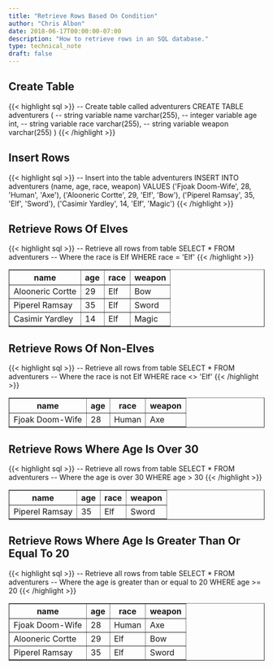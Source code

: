 ```yaml
---
title: "Retrieve Rows Based On Condition"
author: "Chris Albon"
date: 2018-06-17T00:00:00-07:00
description: "How to retrieve rows in an SQL database."
type: technical_note
draft: false
---
```


## Create Table

{{< highlight sql >}}
-- Create table called adventurers
CREATE TABLE adventurers (
    -- string variable
    name varchar(255),
    -- integer variable
    age int,
    -- string variable
    race varchar(255),
    -- string variable
    weapon varchar(255)
)
{{< /highlight >}}

## Insert Rows

{{< highlight sql >}}
-- Insert into the table adventurers
INSERT INTO adventurers (name, age, race, weapon)
VALUES ('Fjoak Doom-Wife', 28, 'Human', 'Axe'),
       ('Alooneric Cortte', 29, 'Elf', 'Bow'),
       ('Piperel Ramsay', 35, 'Elf', 'Sword'),
       ('Casimir Yardley', 14, 'Elf', 'Magic')
{{< /highlight >}}

## Retrieve Rows Of Elves

{{< highlight sql >}}
-- Retrieve all rows from table
SELECT * FROM adventurers
    -- Where the race is Elf
    WHERE race = 'Elf'
{{< /highlight >}}
<table border="1" style="border-collapse:collapse">
<tr><th>name</th><th>age</th><th>race</th><th>weapon</th></tr>
<tr><td>Alooneric Cortte</td><td>29</td><td>Elf</td><td>Bow</td></tr>
<tr><td>Piperel Ramsay</td><td>35</td><td>Elf</td><td>Sword</td></tr>
<tr><td>Casimir Yardley</td><td>14</td><td>Elf</td><td>Magic</td></tr></table>

## Retrieve Rows Of Non-Elves

{{< highlight sql >}}
-- Retrieve all rows from table
SELECT * FROM adventurers
    -- Where the race is not Elf
    WHERE race <> 'Elf'
{{< /highlight >}}
<table border="1" style="border-collapse:collapse">
<tr><th>name</th><th>age</th><th>race</th><th>weapon</th></tr>
<tr><td>Fjoak Doom-Wife</td><td>28</td><td>Human</td><td>Axe</td></tr></table>

## Retrieve Rows Where Age Is Over 30

{{< highlight sql >}}
-- Retrieve all rows from table
SELECT * FROM adventurers
    -- Where the age is over 30
    WHERE age > 30
{{< /highlight >}}
<table border="1" style="border-collapse:collapse">
<tr><th>name</th><th>age</th><th>race</th><th>weapon</th></tr>
<tr><td>Piperel Ramsay</td><td>35</td><td>Elf</td><td>Sword</td></tr></table>

## Retrieve Rows Where Age Is Greater Than Or Equal To 20

{{< highlight sql >}}
-- Retrieve all rows from table
SELECT * FROM adventurers
    -- Where the age is greater than or equal to 20
    WHERE age >= 20
{{< /highlight >}}
<table border="1" style="border-collapse:collapse">
<tr><th>name</th><th>age</th><th>race</th><th>weapon</th></tr>
<tr><td>Fjoak Doom-Wife</td><td>28</td><td>Human</td><td>Axe</td></tr>
<tr><td>Alooneric Cortte</td><td>29</td><td>Elf</td><td>Bow</td></tr>
<tr><td>Piperel Ramsay</td><td>35</td><td>Elf</td><td>Sword</td></tr></table>